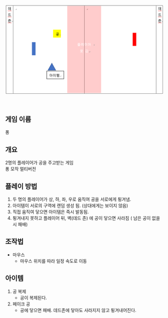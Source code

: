 ![](image.png)

<br/>

## 게임 이름
퐁

## 개요
2명의 플레이어가 공을 주고받는 게임<br/>
퐁 모작 멀티버전

## 플레이 방법
1. 두 명의 플레이어가 상, 하, 좌, 우로 움직여 공을 서로에게 튕겨냄.
2. 아이템이 서로의 구역에 랜덤 생성 됨. (상대에게는 보이지 않음)
3. 직접 움직여 닿으면 아이템은 즉시 발동됨.
4. 튕겨내지 못하고 플레이어 뒤, 벽(데드 존) 에 공이 닿으면 사라짐 ( 남은 공이 없을 시 패배)

## 조작법
- 마우스
  - 마우스 위치를 따라 일정 속도로 이동

## 아이템
1. 공 복제
   - 공이 복제된다.
2. 페이크 공
   - 공에 닿으면 패배. 데드존에 닿아도 사라지지 않고 튕겨내어진다.